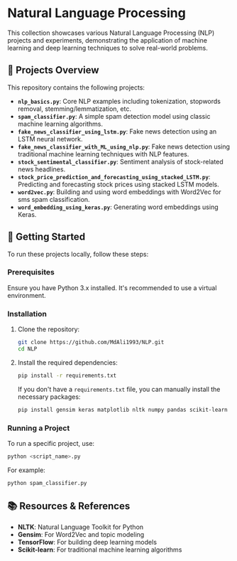 # Natural Language Processing

This collection showcases various Natural Language Processing (NLP) projects and experiments, demonstrating the application of machine learning and deep learning techniques to solve real-world problems.

## 🧪 Projects Overview

This repository contains the following projects:

* **`nlp_basics.py`**: Core NLP examples including tokenization, stopwords removal, stemming/lemmatization, etc.
* **`spam_classifier.py`**: A simple spam detection model using classic machine learning algorithms.
* **`fake_news_classifier_using_lstm.py`**: Fake news detection using an LSTM neural network.
* **`fake_news_classifier_with_ML_using_nlp.py`**: Fake news detection using traditional machine learning techniques with NLP features.
* **`stock_sentimental_classifier.py`**: Sentiment analysis of stock-related news headlines.
* **`stock_price_prediction_and_forecasting_using_stacked_LSTM.py`**: Predicting and forecasting stock prices using stacked LSTM models.
* **`word2vec.py`**: Building and using word embeddings with Word2Vec for sms spam classification.
* **`word_embedding_using_keras.py`**: Generating word embeddings using Keras.

## 🚀 Getting Started

To run these projects locally, follow these steps:

### Prerequisites

Ensure you have Python 3.x installed. It's recommended to use a virtual environment.

### Installation

1. Clone the repository:

   ```bash
   git clone https://github.com/MdAli1993/NLP.git
   cd NLP
   ```

2. Install the required dependencies:

   ```bash
   pip install -r requirements.txt
   ```

   If you don't have a `requirements.txt` file, you can manually install the necessary packages:

   ```bash
   pip install gensim keras matplotlib nltk numpy pandas scikit-learn tensorflow tqdm
   ```

### Running a Project

To run a specific project, use:

```bash
python <script_name>.py
```

For example:

```bash
python spam_classifier.py
```

## 📚 Resources & References

* **NLTK**: Natural Language Toolkit for Python
* **Gensim**: For Word2Vec and topic modeling
* **TensorFlow**: For building deep learning models
* **Scikit-learn**: For traditional machine learning algorithms
